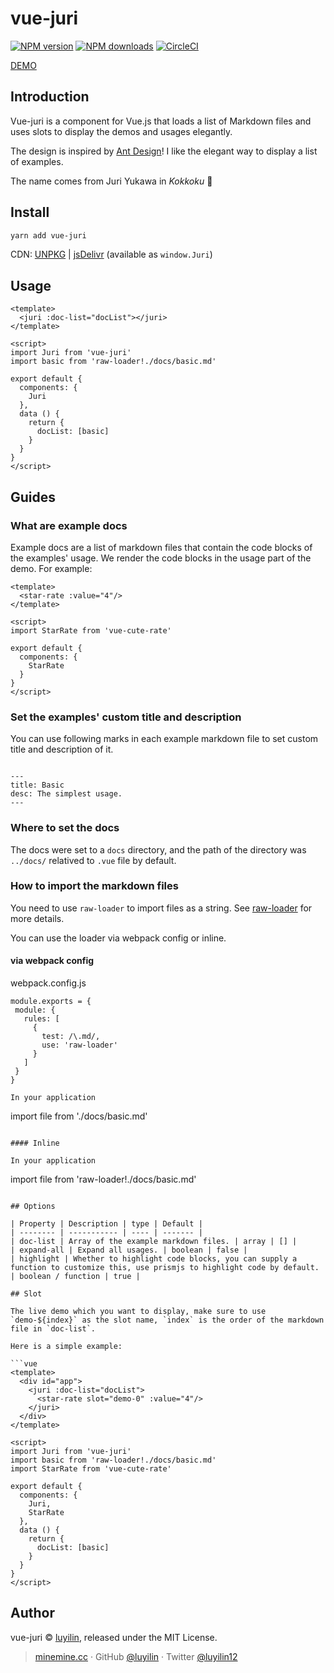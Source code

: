 # vue-juri

[![NPM version](https://img.shields.io/npm/v/vue-juri.svg?style=flat)](https://npmjs.com/package/vue-juri) [![NPM downloads](https://img.shields.io/npm/dm/vue-juri.svg?style=flat)](https://npmjs.com/package/vue-juri) [![CircleCI](https://circleci.com/gh/luyilin/vue-juri/tree/master.svg?style=shield)](https://circleci.com/gh/luyilin/vue-juri/tree/master)

[DEMO](https://vue-juri.netlify.com/)

## Introduction

Vue-juri is a component for Vue.js that loads a list of Markdown files and uses slots to display the demos and usages elegantly.

The design is inspired by [Ant Design](https://ant.design/components/rate/)! I like the elegant way to display a list of examples.

The name comes from Juri Yukawa in *Kokkoku* 💃

## Install

```bash
yarn add vue-juri
```

CDN: [UNPKG](https://unpkg.com/vue-juri/) | [jsDelivr](https://cdn.jsdelivr.net/npm/vue-juri/) (available as `window.Juri`)

## Usage

```vue
<template>
  <juri :doc-list="docList"></juri>
</template>

<script>
import Juri from 'vue-juri'
import basic from 'raw-loader!./docs/basic.md'

export default {
  components: {
    Juri
  },
  data () {
    return {
      docList: [basic]
    }
  }
}
</script>
```

## Guides

### What are example docs

Example docs are a list of markdown files that contain the code blocks of the examples' usage. We render the code blocks in the usage part of the demo. For example:

```
<template>
  <star-rate :value="4"/>
</template>

<script>
import StarRate from 'vue-cute-rate'

export default {
  components: {
    StarRate
  }
}
</script>
```

### Set the examples' custom title and description

You can use following marks in each example markdown file to set custom title and description of it.

```

---
title: Basic 
desc: The simplest usage.
---
```

### Where to set the docs

The docs were set to a ```docs``` directory, and the path of the directory was ```../docs/``` relatived to ```.vue``` file by default.


### How to import the markdown files

You need to use ```raw-loader``` to import files as a string. See [raw-loader](https://github.com/webpack-contrib/raw-loader) for more details.

You can use the loader via webpack config or inline.

#### via webpack config

webpack.config.js

```
module.exports = {
 module: {
   rules: [
     {
       test: /\.md/,
       use: 'raw-loader'
     }
   ]
 }
}

In your application

```
import file from './docs/basic.md'
```

#### Inline 

In your application

```
import file from 'raw-loader!./docs/basic.md'
```

## Options

| Property | Description | type | Default |
| -------- | ----------- | ---- | ------- |
| doc-list | Array of the example markdown files. | array | [] |
| expand-all | Expand all usages. | boolean | false |
| highlight | Whether to highlight code blocks, you can supply a function to customize this, use prismjs to highlight code by default. | boolean / function | true |

## Slot

The live demo which you want to display, make sure to use `demo-${index}` as the slot name, `index` is the order of the markdown file in `doc-list`.

Here is a simple example:

```vue
<template>
  <div id="app">
    <juri :doc-list="docList">
      <star-rate slot="demo-0" :value="4"/>
    </juri>
  </div>
</template>

<script>
import Juri from 'vue-juri'
import basic from 'raw-loader!./docs/basic.md'
import StarRate from 'vue-cute-rate'

export default {
  components: {
    Juri,
    StarRate
  },
  data () {
    return {
      docList: [basic]
    }
  }
}
</script>
```

## Author

vue-juri &copy; [luyilin](https://github.com/luyilin), released under the MIT License.

> [minemine.cc](https://minemine.cc) · GitHub [@luyilin](https://github.com/luyilin) · Twitter [@luyilin12](https://twitter.com/luyilin12)
